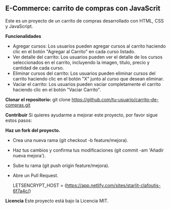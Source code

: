 ## E-Commerce: carrito de compras con JavaScrit 

Este es un proyecto de un carrito de compras desarrollado con HTML, CSS y JavaScript. 

**Funcionalidades**
- Agregar cursos: Los usuarios pueden agregar cursos al carrito haciendo clic en el botón "Agregar al Carrito" en cada curso listado.
- Ver detalle del carrito: Los usuarios pueden ver el detalle de los cursos seleccionados en el carrito, incluyendo la imagen, título, precio y cantidad de cada curso.
- Eliminar cursos del carrito: Los usuarios pueden eliminar cursos del carrito haciendo clic en el botón "X" junto al curso que desean eliminar.
- Vaciar el carrito: Los usuarios pueden vaciar completamente el carrito haciendo clic en el botón "Vaciar Carrito".

**Clonar el repositorio:**
git clone https://github.com/tu-usuario/carrito-de-compras.git

**Contribuir**
Si quieres ayudarme a mejorar este proyecto, por favor sigue estos pasos:

**Haz un fork del proyecto.**
- Crea una nueva rama (git checkout -b feature/mejora).
- Haz tus cambios y confirma tus modificaciones (git commit -am 'Añadir nueva mejora').
- Sube tu rama (git push origin feature/mejora).
- Abre un Pull Request.

  LETSENCRYPT_HOST = (https://app.netlify.com/sites/starlit-clafoutis-6f7a4c/)

**Licencia**
Este proyecto está bajo la Licencia MIT.
